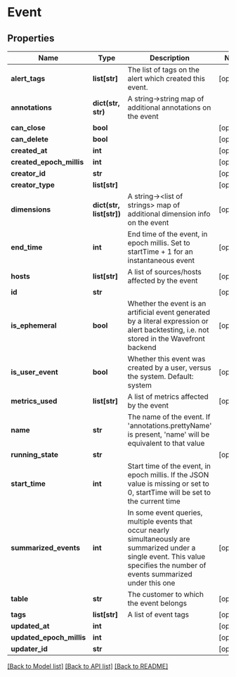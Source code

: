 # Event

## Properties
Name | Type | Description | Notes
------------ | ------------- | ------------- | -------------
**alert_tags** | **list[str]** | The list of tags on the alert which created this event. | [optional] 
**annotations** | **dict(str, str)** | A string-&gt;string map of additional annotations on the event | 
**can_close** | **bool** |  | [optional] 
**can_delete** | **bool** |  | [optional] 
**created_at** | **int** |  | [optional] 
**created_epoch_millis** | **int** |  | [optional] 
**creator_id** | **str** |  | [optional] 
**creator_type** | **list[str]** |  | [optional] 
**dimensions** | **dict(str, list[str])** | A string-&gt;&lt;list of strings&gt; map of additional dimension info on the event | [optional] 
**end_time** | **int** | End time of the event, in epoch millis.  Set to startTime + 1 for an instantaneous event | [optional] 
**hosts** | **list[str]** | A list of sources/hosts affected by the event | [optional] 
**id** | **str** |  | [optional] 
**is_ephemeral** | **bool** | Whether the event is an artificial event generated by a literal expression or alert backtesting, i.e. not stored in the Wavefront backend | [optional] 
**is_user_event** | **bool** | Whether this event was created by a user, versus the system.  Default: system | [optional] 
**metrics_used** | **list[str]** | A list of metrics affected by the event | [optional] 
**name** | **str** | The name of the event.  If &#39;annotations.prettyName&#39; is present, &#39;name&#39; will be equivalent to that value | 
**running_state** | **str** |  | [optional] 
**start_time** | **int** | Start time of the event, in epoch millis.  If the JSON value is missing or set to 0, startTime will be set to the current time | 
**summarized_events** | **int** | In some event queries, multiple events that occur nearly simultaneously are summarized under a single event.  This value specifies the number of events summarized under this one | [optional] 
**table** | **str** | The customer to which the event belongs | [optional] 
**tags** | **list[str]** | A list of event tags | [optional] 
**updated_at** | **int** |  | [optional] 
**updated_epoch_millis** | **int** |  | [optional] 
**updater_id** | **str** |  | [optional] 

[[Back to Model list]](../README.md#documentation-for-models) [[Back to API list]](../README.md#documentation-for-api-endpoints) [[Back to README]](../README.md)



